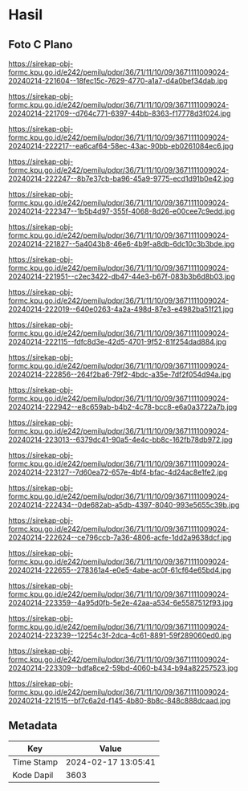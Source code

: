 # Hasil

## Foto C Plano

https://sirekap-obj-formc.kpu.go.id/e242/pemilu/pdpr/36/71/11/10/09/3671111009024-20240214-221604--18fec15c-7629-4770-a1a7-d4a0bef34dab.jpg

https://sirekap-obj-formc.kpu.go.id/e242/pemilu/pdpr/36/71/11/10/09/3671111009024-20240214-221709--d764c771-6397-44bb-8363-f17778d3f024.jpg

https://sirekap-obj-formc.kpu.go.id/e242/pemilu/pdpr/36/71/11/10/09/3671111009024-20240214-222217--ea6caf64-58ec-43ac-90bb-eb0261084ec6.jpg

https://sirekap-obj-formc.kpu.go.id/e242/pemilu/pdpr/36/71/11/10/09/3671111009024-20240214-222247--8b7e37cb-ba96-45a9-9775-ecd1d91b0e42.jpg

https://sirekap-obj-formc.kpu.go.id/e242/pemilu/pdpr/36/71/11/10/09/3671111009024-20240214-222347--1b5b4d97-355f-4068-8d26-e00cee7c9edd.jpg

https://sirekap-obj-formc.kpu.go.id/e242/pemilu/pdpr/36/71/11/10/09/3671111009024-20240214-221827--5a4043b8-46e6-4b9f-a8db-6dc10c3b3bde.jpg

https://sirekap-obj-formc.kpu.go.id/e242/pemilu/pdpr/36/71/11/10/09/3671111009024-20240214-221951--c2ec3422-db47-44e3-b67f-083b3b6d8b03.jpg

https://sirekap-obj-formc.kpu.go.id/e242/pemilu/pdpr/36/71/11/10/09/3671111009024-20240214-222019--640e0263-4a2a-498d-87e3-e4982ba51f21.jpg

https://sirekap-obj-formc.kpu.go.id/e242/pemilu/pdpr/36/71/11/10/09/3671111009024-20240214-222115--fdfc8d3e-42d5-4701-9f52-81f254dad884.jpg

https://sirekap-obj-formc.kpu.go.id/e242/pemilu/pdpr/36/71/11/10/09/3671111009024-20240214-222856--264f2ba6-79f2-4bdc-a35e-7df2f054d94a.jpg

https://sirekap-obj-formc.kpu.go.id/e242/pemilu/pdpr/36/71/11/10/09/3671111009024-20240214-222942--e8c659ab-b4b2-4c78-bcc8-e6a0a3722a7b.jpg

https://sirekap-obj-formc.kpu.go.id/e242/pemilu/pdpr/36/71/11/10/09/3671111009024-20240214-223013--6379dc41-90a5-4e4c-bb8c-162fb78db972.jpg

https://sirekap-obj-formc.kpu.go.id/e242/pemilu/pdpr/36/71/11/10/09/3671111009024-20240214-223127--7d60ea72-657e-4bf4-bfac-4d24ac8e1fe2.jpg

https://sirekap-obj-formc.kpu.go.id/e242/pemilu/pdpr/36/71/11/10/09/3671111009024-20240214-222434--0de682ab-a5db-4397-8040-993e5655c39b.jpg

https://sirekap-obj-formc.kpu.go.id/e242/pemilu/pdpr/36/71/11/10/09/3671111009024-20240214-222624--ce796ccb-7a36-4806-acfe-1dd2a9638dcf.jpg

https://sirekap-obj-formc.kpu.go.id/e242/pemilu/pdpr/36/71/11/10/09/3671111009024-20240214-222655--278361a4-e0e5-4abe-ac0f-61cf64e65bd4.jpg

https://sirekap-obj-formc.kpu.go.id/e242/pemilu/pdpr/36/71/11/10/09/3671111009024-20240214-223359--4a95d0fb-5e2e-42aa-a534-6e5587512f93.jpg

https://sirekap-obj-formc.kpu.go.id/e242/pemilu/pdpr/36/71/11/10/09/3671111009024-20240214-223239--12254c3f-2dca-4c61-8891-59f289060ed0.jpg

https://sirekap-obj-formc.kpu.go.id/e242/pemilu/pdpr/36/71/11/10/09/3671111009024-20240214-223309--bdfa8ce2-59bd-4060-b434-b94a82257523.jpg

https://sirekap-obj-formc.kpu.go.id/e242/pemilu/pdpr/36/71/11/10/09/3671111009024-20240214-221515--bf7c6a2d-f145-4b80-8b8c-848c888dcaad.jpg


## Metadata

| Key        | Value               |
| ---------- | ------------------- |
| Time Stamp | 2024-02-17 13:05:41 |
| Kode Dapil | 3603                |



